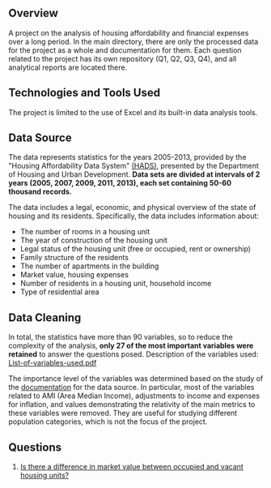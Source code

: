 ## Overview
A project on the analysis of housing affordability and financial expenses over a long period.
In the main directory, there are only the processed data for the project as a whole and documentation for them. 
Each question related to the project has its own repository (Q1, Q2, Q3, Q4), and all analytical reports are located there.

## Technologies and Tools Used
The project is limited to the use of Excel and its built-in data analysis tools.

## Data Source
The data represents statistics for the years 2005-2013, provided by the "Housing Affordability Data System" [(HADS)](https://archives.huduser.gov/portal/datasets/hads.html), presented by the Department of Housing and Urban Development.
**Data sets are divided at intervals of 2 years (2005, 2007, 2009, 2011, 2013), each set containing 50-60 thousand records.**

The data includes a legal, economic, and physical overview of the state of housing and its residents. Specifically, the data includes information about:
- The number of rooms in a housing unit
- The year of construction of the housing unit
- Legal status of the housing unit (free or occupied, rent or ownership)
- Family structure of the residents
- The number of apartments in the building
- Market value, housing expenses
- Number of residents in a housing unit, household income
- Type of residential area

## Data Cleaning
In total, the statistics have more than 90 variables, so to reduce the complexity of the analysis, **only 27 of the most important variables were retained** to answer the questions posed.
Description of the variables used: [List-of-variables-used.pdf](./List-of-variables-used.pdf)

The importance level of the variables was determined based on the study of the [documentation](https://archives.huduser.gov/portal/datasets/hads/HADS_doc.pdf) for the data source.
In particular, most of the variables related to AMI (Area Median Income), adjustments to income and expenses for inflation, and values demonstrating the relativity of the main metrics to these variables were removed.
They are useful for studying different population categories, which is not the focus of the project.

## Questions
1. [Is there a difference in market value between occupied and vacant housing units?](./Q1)


